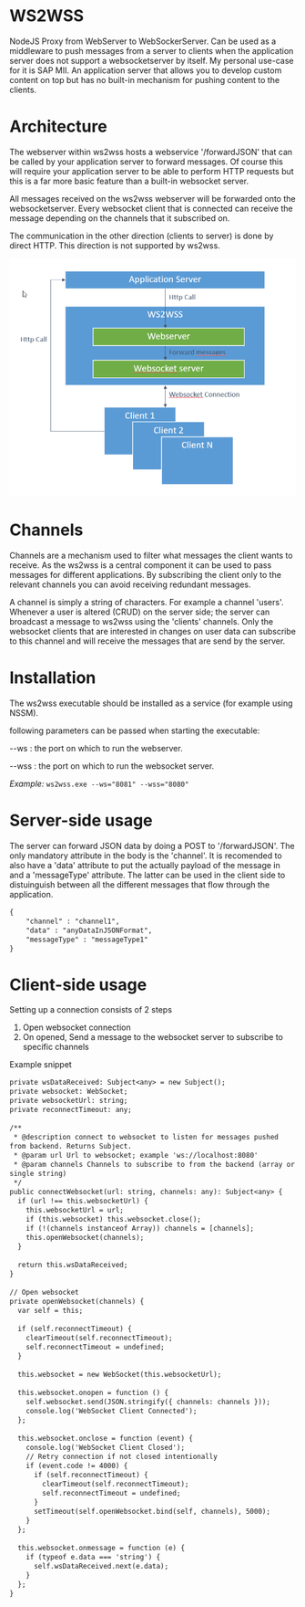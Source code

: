 # WS2WSS
NodeJS Proxy from WebServer to WebSockerServer. 
Can be used as a middleware to push messages from a server to clients when the application server does not support a websocketserver by itself. 
My personal use-case for it is SAP MII. An application server that allows you to develop custom content on top but has no built-in mechanism for pushing content to the clients.

# Architecture
The webserver within ws2wss hosts a webservice '/forwardJSON' that can be called by your application server to forward messages.
Of course this will require your application server to be able to perform HTTP requests but this is a far more basic feature than a built-in websocket server. 

All messages received on the ws2wss webserver will be forwarded onto the websocketserver.
Every websocket client that is connected can receive the message depending on the channels that it subscribed on.

The communication in the other direction (clients to server) is done by direct HTTP. This direction is not supported by ws2wss.

![](./architecture.png)

# Channels
Channels are a mechanism used to filter what messages the client wants to receive. As the ws2wss is a central component it can be used to pass messages for different applications. By subscribing the client only to the relevant channels you can avoid receiving redundant messages.

A channel is simply a string of characters. For example a channel 'users'.
Whenever a user is altered (CRUD) on the server side; the server can broadcast a message to ws2wss using the 'clients' channels.
Only the websocket clients that are interested in changes on user data can subscribe to this channel and will receive the messages that are send by the server.

# Installation
The ws2wss executable should be installed as a service (for example using NSSM).

following parameters can be passed when starting the executable:

--ws : the port on which to run the webserver. 

--wss : the port on which to run the websocket server. 

*Example:* 
`ws2wss.exe --ws="8081" --wss="8080"`

# Server-side usage

The server can forward JSON data by doing a POST to '/forwardJSON'. The only mandatory attribute in the body is the 'channel'. 
It is recomended to also have a 'data' attribute to put the actually payload of the message in and a 'messageType' attribute. The latter can be used in the client side to distuinguish between all the different messages that flow through the application.

    {
        "channel" : "channel1", 
        "data" : "anyDataInJSONFormat",
        "messageType" : "messageType1"
    }

# Client-side usage
Setting up a connection consists of 2 steps
1. Open websocket connection
2. On opened, Send a message to the websocket server to subscribe to specific channels

Example snippet



    private wsDataReceived: Subject<any> = new Subject();
    private websocket: WebSocket;
    private websocketUrl: string;
    private reconnectTimeout: any;
   
    /**
     * @description connect to websocket to listen for messages pushed from backend. Returns Subject.
     * @param url Url to websocket; example 'ws://localhost:8080'
     * @param channels Channels to subscribe to from the backend (array or single string)
     */
    public connectWebsocket(url: string, channels: any): Subject<any> {
      if (url !== this.websocketUrl) {
        this.websocketUrl = url;
        if (this.websocket) this.websocket.close();
        if (!(channels instanceof Array)) channels = [channels];
        this.openWebsocket(channels);
      }
   
      return this.wsDataReceived;
    }
   
    // Open websocket
    private openWebsocket(channels) {
      var self = this;
   
      if (self.reconnectTimeout) {
        clearTimeout(self.reconnectTimeout);
        self.reconnectTimeout = undefined;
      }
   
      this.websocket = new WebSocket(this.websocketUrl);
   
      this.websocket.onopen = function () {
        self.websocket.send(JSON.stringify({ channels: channels }));
        console.log('WebSocket Client Connected');
      };
   
      this.websocket.onclose = function (event) {
        console.log('WebSocket Client Closed');
        // Retry connection if not closed intentionally
        if (event.code != 4000) {
          if (self.reconnectTimeout) {
            clearTimeout(self.reconnectTimeout);
            self.reconnectTimeout = undefined;
          }
          setTimeout(self.openWebsocket.bind(self, channels), 5000);
        }
      };
   
      this.websocket.onmessage = function (e) {
        if (typeof e.data === 'string') {
          self.wsDataReceived.next(e.data);
        }
      };
    }

